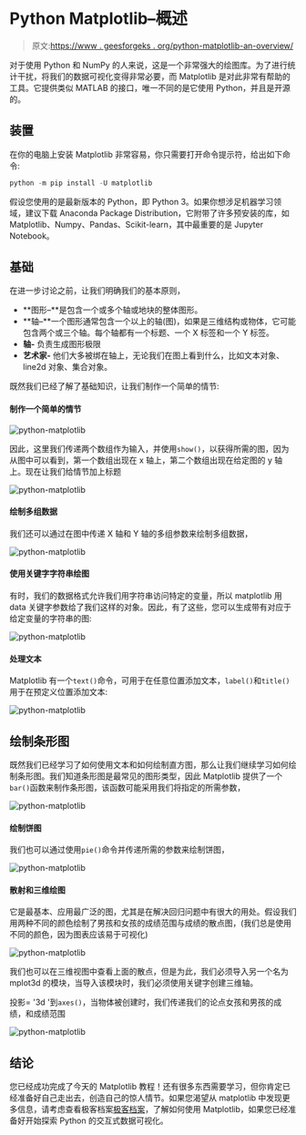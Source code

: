 # Python Matplotlib–概述

> 原文:[https://www . geesforgeks . org/python-matplotlib-an-overview/](https://www.geeksforgeeks.org/python-matplotlib-an-overview/)

对于使用 Python 和 NumPy 的人来说，这是一个非常强大的绘图库。为了进行统计干扰，将我们的数据可视化变得非常必要，而 Matplotlib 是对此非常有帮助的工具。它提供类似 MATLAB 的接口，唯一不同的是它使用 Python，并且是开源的。

## 装置

在你的电脑上安装 Matplotlib 非常容易，你只需要打开命令提示符，给出如下命令:

```py
python -m pip install -U matplotlib
```

假设您使用的是最新版本的 Python，即 Python 3。如果你想涉足机器学习领域，建议下载 Anaconda Package Distribution，它附带了许多预安装的库，如 Matplotlib、Numpy、Pandas、Scikit-learn，其中最重要的是 Jupyter Notebook。

## 基础

在进一步讨论之前，让我们明确我们的基本原则，

*   **图形–**是包含一个或多个轴或地块的整体图形。
*   **轴–**一个图形通常包含一个以上的轴(图)，如果是三维结构或物体，它可能包含两个或三个轴。每个轴都有一个标题、一个 X 标签和一个 Y 标签。
*   **轴-** 负责生成图形极限
*   **艺术家-** 他们大多被绑在轴上，无论我们在图上看到什么，比如文本对象、line2d 对象、集合对象。

既然我们已经了解了基础知识，让我们制作一个简单的情节:

#### 制作一个简单的情节

![python-matplotlib](img/3fb6df782f6e90a1e5064c611d6bdc08.png)

因此，这里我们传递两个数组作为输入，并使用`show()`，以获得所需的图，因为从图中可以看到，第一个数组出现在 x 轴上，第二个数组出现在给定图的 y 轴上。现在让我们给情节加上标题

![python-matplotlib](img/7c59353e919e9d9d03b7f7aedb87cbd3.png)

#### 绘制多组数据

我们还可以通过在图中传递 X 轴和 Y 轴的多组参数来绘制多组数据，

![python-matplotlib](img/9e650b422b3269bafeb3a26d9e1baae3.png)

#### 使用关键字字符串绘图

有时，我们的数据格式允许我们用字符串访问特定的变量，所以 matplotlib 用 data 关键字参数给了我们这样的对象。因此，有了这些，您可以生成带有对应于给定变量的字符串的图:

![python-matplotlib](img/cafb3f6f6f24e975effbe55e69fc9dd8.png)

#### 处理文本

Matplotlib 有一个`text()`命令，可用于在任意位置添加文本，`label()`和`title()`用于在预定义位置添加文本:

![python-matplotlib](img/b1940f42a197eb8c85b5083880af9681.png)

## 绘制条形图

既然我们已经学习了如何使用文本和如何绘制直方图，那么让我们继续学习如何绘制条形图。我们知道条形图是最常见的图形类型，因此 Matplotlib 提供了一个`bar()`函数来制作条形图，该函数可能采用我们将指定的所需参数，

![python-matplotlib](img/6b9ae78d1783eb5707bdca58d1850b67.png)

#### 绘制饼图

我们也可以通过使用`pie()`命令并传递所需的参数来绘制饼图，

![python-matplotlib](img/0e81aff86adec6c7802276b71c2b116f.png)

#### 散射和三维绘图

它是最基本、应用最广泛的图，尤其是在解决回归问题中有很大的用处。假设我们用两种不同的颜色绘制了男孩和女孩的成绩范围与成绩的散点图，(我们总是使用不同的颜色，因为图表应该易于可视化)

![python-matplotlib](img/a808b54063a1cfe2b0f24e88fb835df0.png)

我们也可以在三维视图中查看上面的散点，但是为此，我们必须导入另一个名为 mplot3d 的模块，当导入该模块时，我们必须使用关键字创建三维轴。

投影= '3d '到`axes()`，当物体被创建时，我们传递我们的论点女孩和男孩的成绩，和成绩范围

![python-matplotlib](img/9539a4ae0c0caa14e47a6ff3ba5f09a7.png)

## 结论

您已经成功完成了今天的 Matplotlib 教程！还有很多东西需要学习，但你肯定已经准备好自己走出去，创造自己的惊人情节。如果您渴望从 matplotlib 中发现更多信息，请考虑查看极客档案[极客档案](https://www.geeksforgeeks.org/tag/python-matplotlib/)，了解如何使用 Matplotlib，如果您已经准备好开始探索 Python 的交互式数据可视化。